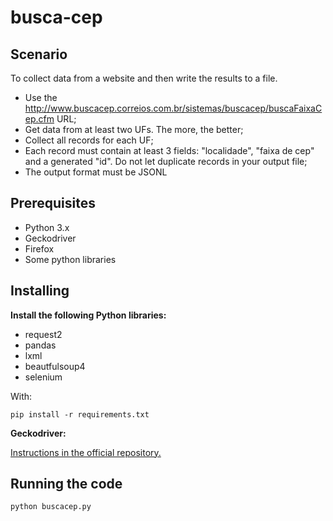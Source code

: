 # busca-cep

## Scenario
To collect data from a website and then write the results to a file.
- Use the http://www.buscacep.correios.com.br/sistemas/buscacep/buscaFaixaCep.cfm URL;
- Get data from at least two UFs. The more, the better;
- Collect all records for each UF;
- Each record must contain at least 3 fields: "localidade", "faixa de cep" and a generated "id". Do not let duplicate records in your output file;
- The output format must be JSONL

## Prerequisites
- Python 3.x
- Geckodriver
- Firefox
- Some python libraries

## Installing

**Install the following Python libraries:**
- request2 
- pandas
- lxml
- beautfulsoup4
- selenium

With: 
``` 
pip install -r requirements.txt
```
**Geckodriver:**

[Instructions in the official repository.](https://github.com/mozilla/geckodriver/releases)

## Running the code
```
python buscacep.py
```

